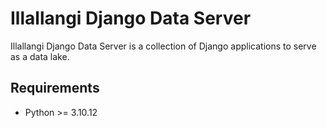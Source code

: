 # Illallangi Django Data Server

Illallangi Django Data Server is a collection of Django applications to serve as a data lake.

## Requirements

- Python >= 3.10.12
